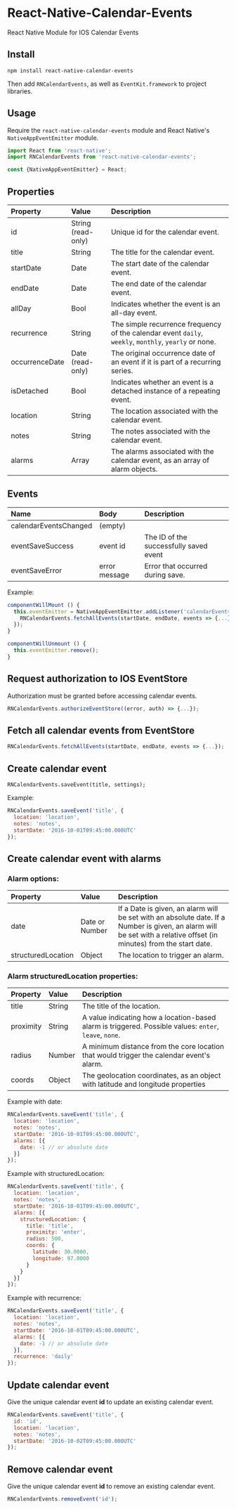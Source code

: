 # React-Native-Calendar-Events
React Native Module for IOS Calendar Events


## Install
```
npm install react-native-calendar-events
```
Then add `RNCalendarEvents`, as well as `EventKit.framework` to project libraries.

## Usage

Require the `react-native-calendar-events` module and React Native's `NativeAppEventEmitter` module.
```javascript
import React from 'react-native';
import RNCalendarEvents from 'react-native-calendar-events';

const {NativeAppEventEmitter} = React;
```

## Properties

| Property        | Value            | Description |
| :--------------- | :---------------- | :----------- |
| id              | String (read-only)             | Unique id for the calendar event. |
| title           | String             | The title for the calendar event. |
| startDate       | Date             | The start date of the calendar event. |
| endDate         | Date             | The end date of the calendar event. |
| allDay          | Bool             | Indicates whether the event is an all-day event. |
| recurrence      | String           | The simple recurrence frequency of the calendar event `daily`, `weekly`, `monthly`, `yearly` or none. |
| occurrenceDate  | Date (read-only) | The original occurrence date of an event if it is part of a recurring series. |
| isDetached      | Bool             | Indicates whether an event is a detached instance of a repeating event. |
| location        | String           | The location associated with the calendar event. |
| notes           | String           | The notes associated with the calendar event. |
| alarms          | Array            | The alarms associated with the calendar event, as an array of alarm objects. |

## Events

| Name        | Body            | Description |
| :--------------- | :---------------- | :----------- |
| calendarEventsChanged              | (empty)             | |
| eventSaveSuccess           | event id             | The ID of the successfully saved event |
| eventSaveError       | error message            | Error that occurred during save. |

Example:

```javascript
componentWillMount () {
  this.eventEmitter = NativeAppEventEmitter.addListener('calendarEventsChanged', () => {
    RNCalendarEvents.fetchAllEvents(startDate, endDate, events => {...});
  });
}

componentWillUnmount () {
  this.eventEmitter.remove();
}
```

## Request authorization to IOS EventStore
Authorization must be granted before accessing calendar events.

```javascript
RNCalendarEvents.authorizeEventStore((error, auth) => {...});
```


## Fetch all calendar events from EventStore

```javascript
RNCalendarEvents.fetchAllEvents(startDate, endDate, events => {...});
```
## Create calendar event

```
RNCalendarEvents.saveEvent(title, settings);
```
Example:
```javascript
RNCalendarEvents.saveEvent('title', {
  location: 'location',
  notes: 'notes',
  startDate: '2016-10-01T09:45:00.000UTC'
});
```

## Create calendar event with alarms

### Alarm options:

| Property        | Value            | Description |
| :--------------- | :------------------| :----------- |
| date           | Date or Number    | If a Date is given, an alarm will be set with an absolute date. If a Number is given, an alarm will be set with a relative offset (in minutes) from the start date. |
| structuredLocation | Object             | The location to trigger an alarm. |

### Alarm structuredLocation properties:

| Property        | Value            | Description |
| :--------------- | :------------------| :----------- |
| title           | String  | The title of the location.|
| proximity | String             | A value indicating how a location-based alarm is triggered. Possible values: `enter`, `leave`, `none`. |
| radius | Number             | A minimum distance from the core location that would trigger the calendar event's alarm. |
| coords | Object             | The geolocation coordinates, as an object with latitude and longitude properties |

Example with date:

```javascript
RNCalendarEvents.saveEvent('title', {
  location: 'location',
  notes: 'notes',
  startDate: '2016-10-01T09:45:00.000UTC',
  alarms: [{
    date: -1 // or absolute date
  }]
});
```
Example with structuredLocation:

```javascript
RNCalendarEvents.saveEvent('title', {
  location: 'location',
  notes: 'notes',
  startDate: '2016-10-01T09:45:00.000UTC',
  alarms: [{
    structuredLocation: {
      title: 'title',
      proximity: 'enter',
      radius: 500,
      coords: {
        latitude: 30.0000,
        longitude: 97.0000
      }
    }
  }]
});
```

Example with recurrence:

```javascript
RNCalendarEvents.saveEvent('title', {
  location: 'location',
  notes: 'notes',
  startDate: '2016-10-01T09:45:00.000UTC',
  alarms: [{
    date: -1 // or absolute date
  }],
  recurrence: 'daily'
});
```

## Update calendar event
Give the unique calendar event **id** to update an existing calendar event.

```javascript
RNCalendarEvents.saveEvent('title', {
  id: 'id',
  location: 'location',
  notes: 'notes',
  startDate: '2016-10-02T09:45:00.000UTC'
});
```

## Remove calendar event
Give the unique calendar event **id** to remove an existing calendar event.

```javascript
RNCalendarEvents.removeEvent('id');
```
